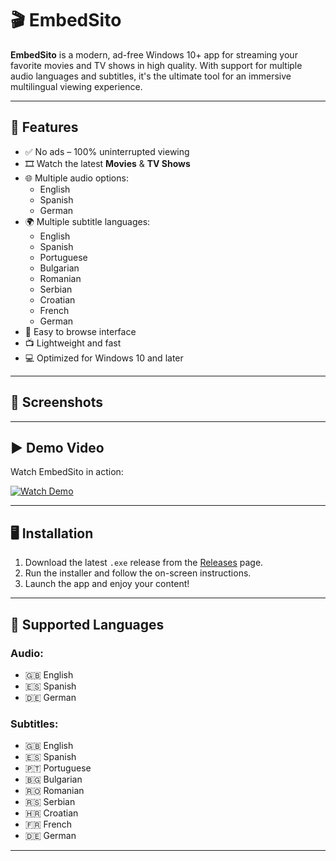 # 🎬 EmbedSito

**EmbedSito** is a modern, ad-free Windows 10+ app for streaming your favorite movies and TV shows in high quality. With support for multiple audio languages and subtitles, it's the ultimate tool for an immersive multilingual viewing experience.

---

## 🚀 Features

- ✅ No ads – 100% uninterrupted viewing
- 🎞️ Watch the latest **Movies** & **TV Shows**
- 🌐 Multiple audio options:
  - English
  - Spanish
  - German
- 🌍 Multiple subtitle languages:
  - English
  - Spanish
  - Portuguese
  - Bulgarian
  - Romanian
  - Serbian
  - Croatian
  - French
  - German
- 📂 Easy to browse interface
- 📺 Lightweight and fast
- 💻 Optimized for Windows 10 and later

---

## 📸 Screenshots

---

## ▶️ Demo Video

Watch EmbedSito in action:

[![Watch Demo](https://img.youtube.com/vi/sdCSrRvj6TM/0.jpg)](https://www.youtube.com/watch?v=sdCSrRvj6TM)

---

## 🖥️ Installation

1. Download the latest `.exe` release from the [Releases](https://github.com/Tommy0412/embedsito/releases) page.
2. Run the installer and follow the on-screen instructions.
3. Launch the app and enjoy your content!

---

## 💬 Supported Languages

### Audio:
- 🇬🇧 English
- 🇪🇸 Spanish
- 🇩🇪 German

### Subtitles:
- 🇬🇧 English
- 🇪🇸 Spanish
- 🇵🇹 Portuguese
- 🇧🇬 Bulgarian
- 🇷🇴 Romanian
- 🇷🇸 Serbian
- 🇭🇷 Croatian
- 🇫🇷 French
- 🇩🇪 German

---

